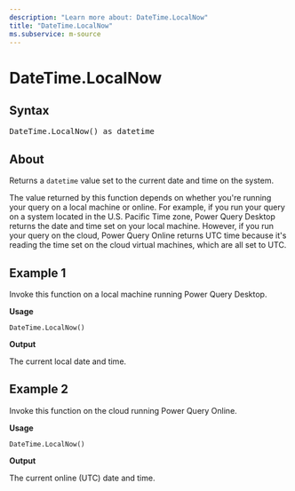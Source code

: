 ```yaml
---
description: "Learn more about: DateTime.LocalNow"
title: "DateTime.LocalNow"
ms.subservice: m-source
---
```

# DateTime.LocalNow

## Syntax

<pre>
DateTime.LocalNow() as datetime  
</pre>
  
## About

Returns a `datetime` value set to the current date and time on the system.

The value returned by this function depends on whether you're running your query on a local machine or online. For example, if you run your query on a system located in the U.S. Pacific Time zone, Power Query Desktop returns the date and time set on your local machine. However, if you run your query on the cloud, Power Query Online returns UTC time because it's reading the time set on the cloud virtual machines, which are all set to UTC.

## Example 1

Invoke this function on a local machine running Power Query Desktop.

**Usage**

```powerquery-m
DateTime.LocalNow()
```

**Output**

The current local date and time.

## Example 2

Invoke this function on the cloud running Power Query Online.

**Usage**

```powerquery-m
DateTime.LocalNow()
```

**Output**

The current online (UTC) date and time.

